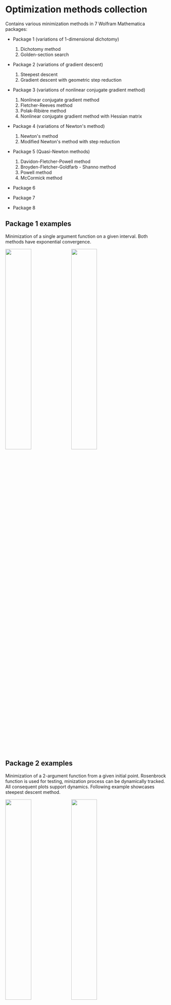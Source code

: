 # Optimization methods collection

Contains various minimization methods in 7 Wolfram Mathematica packages:

* Package 1 (variations of 1-dimensional dichotomy)
    1. Dichotomy method
    2. Golden-section search

* Package 2 (variations of gradient descent)
    1. Steepest descent
    2. Gradient descent with geometric step reduction

* Package 3 (variations of nonlinear conjugate gradient method)
    1. Nonlinear conjugate gradient method
    2. Fletcher-Reeves method
    3. Polak-Ribière method
    4. Nonlinear conjugate gradient method with Hessian matrix

* Package 4 (variations of Newton's method)
    1. Newton's method
    2. Modified Newton's method with step reduction

* Package 5 (Quasi-Newton methods)
    1. Davidon-Fletcher-Powell method
    2. Broyden-Fletcher-Goldfarb - Shanno method
    3. Powell method
    4. McCormick method

* Package 6
* Package 7
* Package 8

## Package 1 examples
Minimization of a single argument function on a given interval. Both methods have exponential convergence.

<img src="images/package1_functionPlot.png" width=40% height=40%>

<img src="images/package1_dichotomy.png" width=40% height=40%>

## Package 2 examples
Minimization of a 2-argument function from a given initial point. Rosenbrock function is used for testing, minization process can be dynamically tracked. All consequent plots support dynamics. Following example showcases steepest descent method.

<img src="images/package2_functionPlot.png" width=40% height=40%>

<img src="images/package2_residual.png" width=40% height=40%>

<img src="images/package2_contours.png" width=40% height=40%>

## Package 3 examples
Minimization of a 2-argument function from a given initial point. Rosenbrock function is used for testing, minization process can be dynamically tracked. All consequent plots support dynamics. Following example showcases nonlinear conjugate gradient method with Hessian matrix.

<img src="images/package3_functionPlot.png" width=40% height=40%>

<img src="images/package3_residual.png" width=40% height=40%>

<img src="images/package3_contours.png" width=40% height=40%>


## Package 4 examples
Minimization of a 2-argument function from a given initial point. Rosenbrock function is used for testing, minization process can be dynamically tracked. All consequent plots support dynamics. Following example showcases modified Newton's method with step reduction.

<img src="images/package4_functionPlot.png" width=40% height=40%>

<img src="images/package4_residual.png" width=40% height=40%>

<img src="images/package4_contours.png" width=40% height=40%>

## Package 5 examples

Minimization of a 2-argument function from a given initial point. Rosenbrock function is used for testing, minization process can be dynamically tracked. All consequent plots support dynamics. Following example showcases Powell method. 

<img src="images/package5_functionPlot.png" width=40% height=40%>

<img src="images/package5_residual.png" width=40% height=40%>

<img src="images/package5_contours.png" width=40% height=40%>

## Package 6 examples
## Package 7 examples
## Package 8 examples



## Usage


## Requirements

To launch Mathematica packages one may need a valid Wolfram Mathematica license. As an alternative packages can be converted to Jypiter notebooks and executed with Wolfram Lang.

## Version History


* 00.04
    * Translated package 5, converted notebook to Mathematica package

* 00.03
    * Translated package 4, converted notebook to Mathematica package

* 00.02
    * Translated package 3, converted notebook to Mathematica package

* 00.01
    * Translated package 1, altered some plotting methods, converted notebook to Mathematica package
    * Translated package 2, altered some plotting methods, converted notebook to Mathematica package

## License

This project is licensed under the MIT License - see the LICENSE.md file for details
